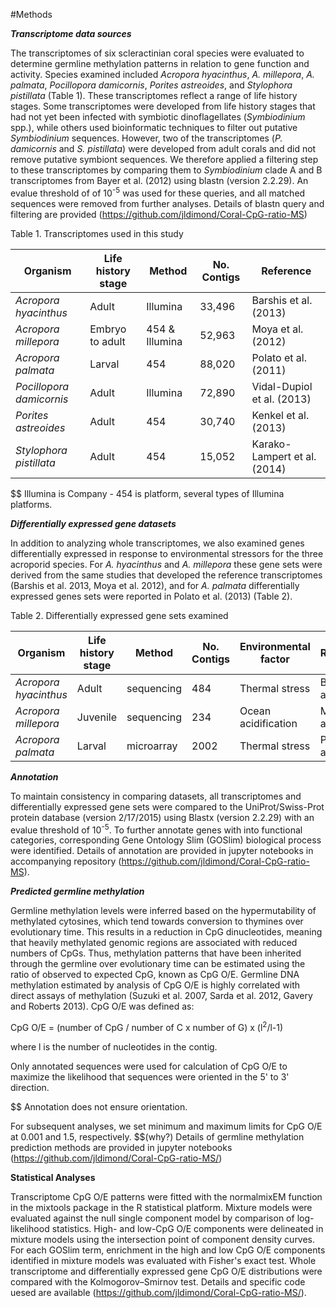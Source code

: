 #Methods

_**Transcriptome data sources**_

The transcriptomes of six scleractinian coral species were evaluated to determine germline methylation patterns in relation to gene function and activity. Species examined included *Acropora hyacinthus*, *A. millepora*, *A. palmata*, *Pocillopora damicornis*, *Porites astreoides*, and *Stylophora pistillata* (Table 1).  These transcriptomes reflect a range of life history stages. Some transcriptomes were developed from life history stages that had not yet been infected with symbiotic dinoflagellates (*Symbiodinium* spp.), while others used bioinformatic techniques to filter out putative *Symbiodinium* sequences. However, two of the transcriptomes (*P. damicornis* and *S. pistillata*) were developed from adult corals and did not remove putative symbiont sequences. We therefore applied a filtering step to these transcriptomes by comparing them to *Symbiodinium* clade A and B transcriptomes from Bayer et al. (2012) using blastn (version 2.2.29). An evalue threshold of of 10<sup>-5</sup> was used for these queries, and all matched sequences were removed from further analyses. Details of blastn query and filtering are provided (https://github.com/jldimond/Coral-CpG-ratio-MS)

Table 1. Transcriptomes used in this study 

Organism | Life history stage | Method | No. Contigs | Reference  
--------- | ---------- | -------- | -------- | --------- 
*Acropora hyacinthus* | Adult | Illumina | 33,496 | Barshis et al. (2013) 
*Acropora millepora* | Embryo to adult | 454 & Illumina | 52,963 | Moya et al. (2012) 
*Acropora palmata* | Larval | 454 | 88,020 | Polato et al. (2011) 
*Pocillopora damicornis* | Adult | Illumina | 72,890 | Vidal-Dupiol et al. (2013)  
*Porites astreoides* | Adult | 454 | 30,740 | Kenkel et al. (2013) 
*Stylophora pistillata* | Adult | 454 | 15,052 | Karako-Lampert et al. (2014) 

$$ Illumina is Company - 454 is platform, several types of Illumina platforms.

_**Differentially expressed gene datasets**_

In addition to analyzing whole transcriptomes, we also examined genes differentially expressed in response to environmental stressors for the three acroporid species. For *A. hyacinthus* and *A. millepora* these gene sets were derived from the same studies that developed the reference transcriptomes (Barshis et al. 2013, Moya et al. 2012), and for *A. palmata* differentially expressed genes sets were reported in Polato
et al. (2013) (Table 2).


Table 2. Differentially expressed gene sets examined

Organism | Life history stage | Method | No. Contigs | Environmental factor | Reference   
--------- | ---------- | --------- | -------- |-------- | --------
*Acropora hyacinthus* | Adult | sequencing | 484 | Thermal stress | Barshis et al. (2013) 
*Acropora millepora* | Juvenile | sequencing | 234 | Ocean acidification | Moya et al. (2012) 
*Acropora palmata* | Larval | microarray | 2002 | Thermal stress | Polato et al. (2013) 


_**Annotation**_

To maintain consistency in comparing datasets, all transcriptomes and  differentially expressed gene sets were compared to the UniProt/Swiss-Prot protein database (version 2/17/2015) using Blastx (version 2.2.29) with an evalue threshold of 10<sup>-5</sup>.
To further annotate genes with into functional categories,  corresponding Gene Ontology Slim (GOSlim) biological process were identified.  Details of annotation are provided in jupyter notebooks in accompanying repository (https://github.com/jldimond/Coral-CpG-ratio-MS).

_**Predicted germline methylation**_

Germline methylation levels were inferred based on the hypermutability of methylated cytosines, which tend towards conversion to thymines over evolutionary time. This results in a reduction in CpG dinucleotides, meaning that heavily methylated genomic regions are associated with reduced numbers of CpGs. Thus, methylation patterns that have been inherited through the germline over evolutionary time can be estimated using the ratio of observed to expected CpG, known as CpG O/E. Germline DNA methylation estimated by analysis of CpG O/E is highly correlated with direct assays of methylation (Suzuki et al. 2007, Sarda et al. 2012, Gavery and Roberts 2013). CpG O/E was defined as:

CpG O/E = (number of CpG / number of C x number of G) x (l<sup>2</sup>/l-1)

where l is the number of nucleotides in the contig.

Only annotated sequences were used for calculation of CpG O/E to maximize the likelihood that sequences were oriented in the 5' to 3' direction. 

$$ Annotation does not ensure orientation.

For subsequent analyses, we set minimum and maximum limits for CpG O/E at 0.001 and 1.5, respectively. $$(why?) Details of germline methylation prediction methods are provided in jupyter notebooks (https://github.com/jldimond/Coral-CpG-ratio-MS/)


**Statistical Analyses** 

Transcriptome CpG O/E patterns were fitted with the normalmixEM function in the mixtools package in the R statistical platform. Mixture models were evaluated against the null single component model by comparison of log-likelihood statistics. High- and low-CpG O/E components were delineated in mixture models using the intersection point of component density curves. For each GOSlim term, enrichment in the high and low CpG O/E components identified in mixture models was evaluated with Fisher's exact test. Whole transcriptome and differentially expressed gene CpG O/E distributions were compared with the Kolmogorov–Smirnov test. Details and specific code uesed are available  (https://github.com/jldimond/Coral-CpG-ratio-MS/).

